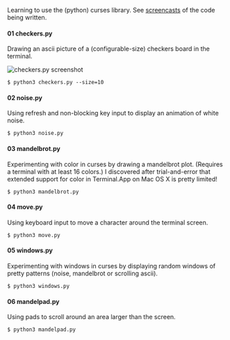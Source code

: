 Learning to use the (python) curses library. See [screencasts](http://www.youtube.com/watch?v=FqiUClkEWz0&list=PLuUP5eKYlWmLtB-I5Y3TCFibpaz7xBwbf&feature=share) of the code being written.

#### 01 checkers.py

Drawing an ascii picture of a (configurable-size) checkers board in the
terminal.

![checkers.py screenshot](http://fruitnuke.github.io/curses/img/screen01.png)

    $ python3 checkers.py --size=10

#### 02 noise.py

Using refresh and non-blocking key input to display an animation of white noise.

    $ python3 noise.py

#### 03 mandelbrot.py

Experimenting with color in curses by drawing a mandelbrot plot. (Requires a
terminal with at least 16 colors.) I discovered after trial-and-error that
extended support for color in Terminal.App on Mac OS X is pretty limited!

    $ python3 mandelbrot.py

#### 04 move.py

Using keyboard input to move a character around the terminal screen.

	$ python3 move.py

#### 05 windows.py

Experimenting with windows in curses by displaying random windows of pretty
patterns (noise, mandelbrot or scrolling ascii).

	$ python3 windows.py

#### 06 mandelpad.py

Using pads to scroll around an area larger than the screen.

	$ python3 mandelpad.py
